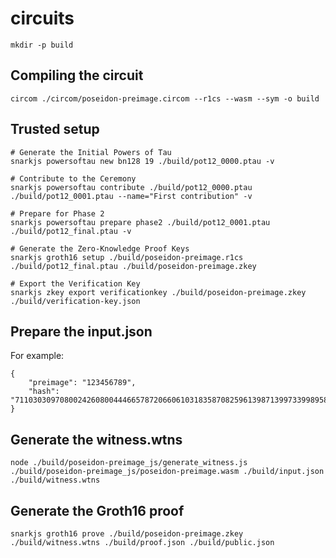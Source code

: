 # circuits

```
mkdir -p build
```

## Compiling the circuit
```
circom ./circom/poseidon-preimage.circom --r1cs --wasm --sym -o build
```

## Trusted setup
```
# Generate the Initial Powers of Tau
snarkjs powersoftau new bn128 19 ./build/pot12_0000.ptau -v

# Contribute to the Ceremony
snarkjs powersoftau contribute ./build/pot12_0000.ptau ./build/pot12_0001.ptau --name="First contribution" -v

# Prepare for Phase 2
snarkjs powersoftau prepare phase2 ./build/pot12_0001.ptau ./build/pot12_final.ptau -v

# Generate the Zero-Knowledge Proof Keys
snarkjs groth16 setup ./build/poseidon-preimage.r1cs ./build/pot12_final.ptau ./build/poseidon-preimage.zkey

# Export the Verification Key
snarkjs zkey export verificationkey ./build/poseidon-preimage.zkey ./build/verification-key.json
```

## Prepare the input.json
For example:
```
{
    "preimage": "123456789",
    "hash": "7110303097080024260800444665787206606103183587082596139871399733998958991511"
}
```

## Generate the witness.wtns
```
node ./build/poseidon-preimage_js/generate_witness.js ./build/poseidon-preimage_js/poseidon-preimage.wasm ./build/input.json ./build/witness.wtns
```

## Generate the Groth16 proof 
```
snarkjs groth16 prove ./build/poseidon-preimage.zkey ./build/witness.wtns ./build/proof.json ./build/public.json
```

